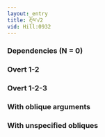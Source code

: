 ```yaml
---
layout: entry
title: རྡོལ་√2
vid: Hill:0932
---
```

### Dependencies (N = 0)


### Overt 1-2


### Overt 1-2-3


### With oblique arguments


### With unspecified obliques

